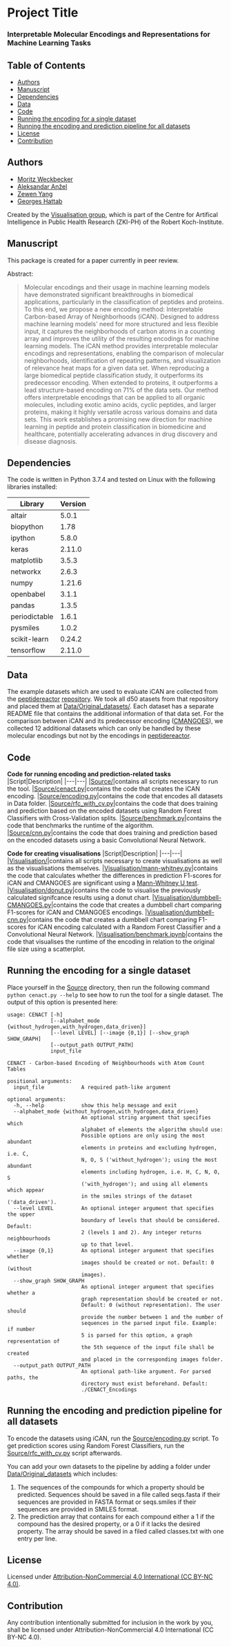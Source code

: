 # Project Title
### Interpretable Molecular Encodings and Representations for Machine Learning Tasks

## Table of Contents
- [Authors](https://github.com/ghattab/iCAN#authors)
- [Manuscript](https://github.com/ghattab/iCAN#manuscript)
- [Dependencies](https://github.com/ghattab/iCAN#dependencies)
- [Data](https://github.com/ghattab/iCAN#data)
- [Code](https://github.com/ghattab/iCAN#code)
- [Running the encoding for a single dataset](https://github.com/ghattab/iCAN#running-the-encoding-for-a-single-dataset)
- [Running the encoding and prediction pipeline for all datasets](https://github.com/ghattab/iCAN#running-the-encoding-and-prediction-pipeline-for-all-datasets)
- [License](https://github.com/ghattab/iCAN#license)
- [Contribution](https://github.com/ghattab/iCAN#contribution)

## Authors

- [Moritz Weckbecker](https://www.github.com/MoritzWeckbecker)
- [Aleksandar Anžel](https://github.com/AAnzel)
- [Zewen Yang](https://github.com/alwinyang91)
- [Georges Hattab](https://github.com/ghattab)

Created by the [Visualisation group](https://visualization.group/), which is part of the Centre for Artifical Intelligence in Public Health Research (ZKI-PH) of the Robert Koch-Institute.

## Manuscript
This package is created for a paper currently in peer review. 

Abstract:
 > Molecular encodings and their usage in machine learning models have demonstrated significant breakthroughs in biomedical applications, particularly in the classification of peptides and proteins.
To this end, we propose a new encoding method: Interpretable Carbon-based Array of Neighborhoods (iCAN). 
Designed to address machine learning models' need for more structured and less flexible input, it captures the neighborhoods of carbon atoms in a counting array and improves the utility of the resulting encodings for machine learning models.
The iCAN method provides interpretable molecular encodings and representations, enabling the comparison of molecular neighborhoods, identification of repeating patterns, and visualization of relevance heat maps for a given data set.
When reproducing a large biomedical peptide classification study, it outperforms its predecessor encoding.
When extended to proteins, it outperforms a lead structure-based encoding on 71% of the data sets. 
Our method offers interpretable encodings that can be applied to all organic molecules, including exotic amino acids, cyclic peptides, and larger proteins, making it highly versatile across various domains and data sets.
This work establishes a promising new direction for machine learning in peptide and protein classification in biomedicine and healthcare, potentially accelerating advances in drug discovery and disease diagnosis.

## Dependencies
The code is written in Python 3.7.4 and tested on Linux with the following libraries installed:

|Library|Version|
|---|---|
|altair|5.0.1|
|biopython|1.78|
|ipython|5.8.0|
|keras|2.11.0|
|matplotlib|3.5.3|
|networkx|2.6.3|
|numpy|1.21.6|
|openbabel|3.1.1|
|pandas|1.3.5|
|periodictable|1.6.1|
|pysmiles|1.0.2|
|scikit-learn|0.24.2|
|tensorflow|2.11.0|

## Data
The example datasets which are used to evaluate iCAN are collected from the [peptidereactor](https://doi.org/10.1093/nargab/lqab039) [repository](https://github.com/spaenigs/peptidereactor/tree/master/data). We took all d50 atasets from that repository and placed them at [Data/Original_datasets/](Data/Original_datasets/). Each dataset has a separate README file that contains the additional information of that data set. For the comparison between iCAN and its predecessor encoding ([CMANGOES](https://github.com/ghattab/CMANGOES)), we collected 12 additional datasets which can only be handled by these molecular encodings but not by the encodings in [peptidereactor](https://doi.org/10.1093/nargab/lqab039).

## Code
**Code for running encoding and prediction-related tasks**
|Script|Description|
|---|---|
|[Source/](./Source/)|contains all scripts necessary to run the tool.
|[Source/cenact.py](./Source/cenact.py)|contains the code that creates the iCAN encoding.
|[Source/encoding.py](./Source/encoding.py)|contains the code that encodes all datasets in Data folder.
|[Source/rfc_with_cv.py](./Source/rfc_with_cv.py)|contains the code that does training and prediction based on the encoded datasets using Random Forest Classifiers with Cross-Validation splits.
|[Source/benchmark.py](./Source/benchmark.py)|contains the code that benchmarks the runtime of the algorithm.
|[Source/cnn.py](./Code/Machine_Learning.Rmd)|contains the code that does training and prediction based on the encoded datasets using a basic Convolutional Neural Network.

**Code for creating visualisations**
|Script|Description|
|---|---|
|[Visualisation/](./Visualisation/)|contains all scripts necessary to create visualisations as well as the visualisations themselves.
|[Visualisation/mann-whitney.py](./Visualisation/mann-whitney.py)|contains the code that calculates whether the differences in prediction F1-scores for iCAN and CMANGOES are significant using a [Mann-Whitney U test](https://en.wikipedia.org/wiki/Mann%E2%80%93Whitney_U_test).
|[Visualisation/donut.py](./Visualisation/donut.py)|contains the code to visualise the previously calculated signifcance results using a donut chart.
|[Visualisation/dumbbell-CMANGOES.py](./Visualisation/dumbbell-CMANGOES.py)|contains the code that creates a dumbbell chart comparing F1-scores for iCAN and CMANGOES encodings.
|[Visualisation/dumbbell-cnn.py](./Visualisation/dumbbell-cnn.py)|contains the code that creates a dumbbell chart comparing F1-scores for iCAN encoding calculated with a Random Forest Classifier and a Convolutional Neural Network.
|[Visualisation/benchmark.ipynb](./Visualisation/benchmark.ipynb)|contains the code that visualises the runtime of the encoding in relation to the original file size using a scatterplot.

## Running the encoding for a single dataset
Place yourself in the [Source](./Source) directory, then run the following command `python cenact.py --help` to see how to run the tool for a single dataset. The output of this option is presented here:

```
usage: CENACT [-h]
              [--alphabet_mode {without_hydrogen,with_hydrogen,data_driven}]
              [--level LEVEL] [--image {0,1}] [--show_graph SHOW_GRAPH]
              [--output_path OUTPUT_PATH]
              input_file
              
CENACT - Carbon-based Encoding of Neighbourhoods with Atom Count Tables

positional arguments:
  input_file            A required path-like argument

optional arguments:
  -h, --help            show this help message and exit
  --alphabet_mode {without_hydrogen,with_hydrogen,data_driven}
                        An optional string argument that specifies which
                        alphabet of elements the algorithm should use:
                        Possible options are only using the most abundant
                        elements in proteins and excluding hydrogen, i.e. C,
                        N, O, S ('without_hydrogen'); using the most abundant
                        elements including hydrogen, i.e. H, C, N, O, S
                        ('with_hydrogen'); and using all elements which appear
                        in the smiles strings of the dataset ('data_driven').
  --level LEVEL         An optional integer argument that specifies the upper
                        boundary of levels that should be considered. Default:
                        2 (levels 1 and 2). Any integer returns neighbourhoods
                        up to that level.
  --image {0,1}         An optional integer argument that specifies whether
                        images should be created or not. Default: 0 (without
                        images).
  --show_graph SHOW_GRAPH
                        An optional integer argument that specifies whether a
                        graph representation should be created or not.
                        Default: 0 (without representation). The user should
                        provide the number between 1 and the number of
                        sequences in the parsed input file. Example: if number
                        5 is parsed for this option, a graph representation of
                        the 5th sequence of the input file shall be created
                        and placed in the corresponding images folder.
  --output_path OUTPUT_PATH
                        An optional path-like argument. For parsed paths, the
                        directory must exist beforehand. Default:
                        ./CENACT_Encodings
```

## Running the encoding and prediction pipeline for all datasets
To encode the datasets using iCAN, run the [Source/encoding.py](./Source/encoding.py) script. To get prediction scores using Random Forest Classifiers, run the [Source/rfc_with_cv.py](./Source/rfc_with_cv.py) script afterwards.

You can add your own datasets to the pipeline by adding a folder under [Data/Original_datasets](./Data/original_datasets/) which includes:

1. The sequences of the compounds for which a property should be predicted. Sequences should be saved in a file called seqs.fasta if their sequences are provided in FASTA format or seqs.smiles if their sequences are provided in SMILES format.
2. The prediction array that contains for each compound either a 1 if the compound has the desired property, or a 0 if it lacks the desired property. The array should be saved in a filed called classes.txt with one entry per line.

## License

Licensed under [Attribution-NonCommercial 4.0 International (CC BY-NC 4.0)](./LICENSE).

## Contribution

Any contribution intentionally submitted for inclusion in the work by you, shall be licensed under Attribution-NonCommercial 4.0 International (CC BY-NC 4.0).
